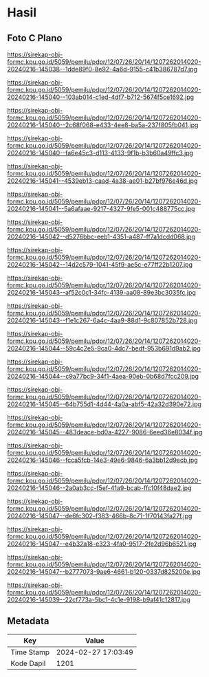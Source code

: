 # Hasil

## Foto C Plano

https://sirekap-obj-formc.kpu.go.id/5059/pemilu/pdpr/12/07/26/20/14/1207262014020-20240216-145038--1dde89f0-8e92-4a6d-9155-c41b386787d7.jpg

https://sirekap-obj-formc.kpu.go.id/5059/pemilu/pdpr/12/07/26/20/14/1207262014020-20240216-145040--103ab014-c1ed-4df7-b712-5674f5ce1692.jpg

https://sirekap-obj-formc.kpu.go.id/5059/pemilu/pdpr/12/07/26/20/14/1207262014020-20240216-145040--2c68f068-e433-4ee8-ba5a-237f805fb041.jpg

https://sirekap-obj-formc.kpu.go.id/5059/pemilu/pdpr/12/07/26/20/14/1207262014020-20240216-145040--fa6e45c3-d113-4133-9f1b-b3b60a49ffc3.jpg

https://sirekap-obj-formc.kpu.go.id/5059/pemilu/pdpr/12/07/26/20/14/1207262014020-20240216-145041--4539eb13-caad-4a38-ae01-b27bf976e46d.jpg

https://sirekap-obj-formc.kpu.go.id/5059/pemilu/pdpr/12/07/26/20/14/1207262014020-20240216-145041--5a6afaae-9217-4327-9fe5-001c488775cc.jpg

https://sirekap-obj-formc.kpu.go.id/5059/pemilu/pdpr/12/07/26/20/14/1207262014020-20240216-145042--d5276bbc-eeb1-4351-a487-ff7a1dcdd068.jpg

https://sirekap-obj-formc.kpu.go.id/5059/pemilu/pdpr/12/07/26/20/14/1207262014020-20240216-145042--14d2c579-1041-45f9-ae5c-e77ff22b1207.jpg

https://sirekap-obj-formc.kpu.go.id/5059/pemilu/pdpr/12/07/26/20/14/1207262014020-20240216-145043--af52c0c1-34fc-4139-aa08-89e3bc3035fc.jpg

https://sirekap-obj-formc.kpu.go.id/5059/pemilu/pdpr/12/07/26/20/14/1207262014020-20240216-145043--f1e1c267-6a4c-4aa9-88d1-9c807852b728.jpg

https://sirekap-obj-formc.kpu.go.id/5059/pemilu/pdpr/12/07/26/20/14/1207262014020-20240216-145044--59c4c2e5-9ca0-4dc7-bedf-953b691d9ab2.jpg

https://sirekap-obj-formc.kpu.go.id/5059/pemilu/pdpr/12/07/26/20/14/1207262014020-20240216-145044--c9a77bc9-34f1-4aea-90eb-0b68d7fcc209.jpg

https://sirekap-obj-formc.kpu.go.id/5059/pemilu/pdpr/12/07/26/20/14/1207262014020-20240216-145045--64b755d1-4d44-4a0a-abf5-42a32d390e72.jpg

https://sirekap-obj-formc.kpu.go.id/5059/pemilu/pdpr/12/07/26/20/14/1207262014020-20240216-145045--483deace-bd0a-4227-9086-6eed36e8034f.jpg

https://sirekap-obj-formc.kpu.go.id/5059/pemilu/pdpr/12/07/26/20/14/1207262014020-20240216-145046--fcca5fcb-14e3-49e6-9846-6a3bb12d9ecb.jpg

https://sirekap-obj-formc.kpu.go.id/5059/pemilu/pdpr/12/07/26/20/14/1207262014020-20240216-145046--2a0ab3cc-f5ef-41a9-bcab-ffc10f48dae2.jpg

https://sirekap-obj-formc.kpu.go.id/5059/pemilu/pdpr/12/07/26/20/14/1207262014020-20240216-145047--de6fc302-f383-466b-8c71-1f70143fa27f.jpg

https://sirekap-obj-formc.kpu.go.id/5059/pemilu/pdpr/12/07/26/20/14/1207262014020-20240216-145047--e4b32a18-e323-4fa0-9517-2fe2d96b6521.jpg

https://sirekap-obj-formc.kpu.go.id/5059/pemilu/pdpr/12/07/26/20/14/1207262014020-20240216-145047--b2777073-9ae6-4661-b120-0337d825200e.jpg

https://sirekap-obj-formc.kpu.go.id/5059/pemilu/pdpr/12/07/26/20/14/1207262014020-20240216-145039--22cf773a-5bc1-4c1e-9198-b9af41c12817.jpg


## Metadata

| Key        | Value               |
| ---------- | ------------------- |
| Time Stamp | 2024-02-27 17:03:49 |
| Kode Dapil | 1201                |



